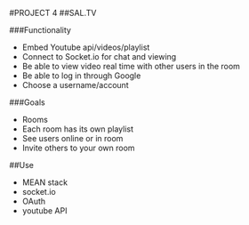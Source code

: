 #PROJECT 4 
##SAL.TV

###Functionality
- Embed Youtube api/videos/playlist
- Connect to Socket.io for chat and viewing 
- Be able to view video real time with other users in the room
- Be able to log in through Google
- Choose a username/account

###Goals
- Rooms
- Each room has its own playlist
- See users online or in room
- Invite others to your own room

##Use
- MEAN stack
- socket.io
- OAuth
- youtube API